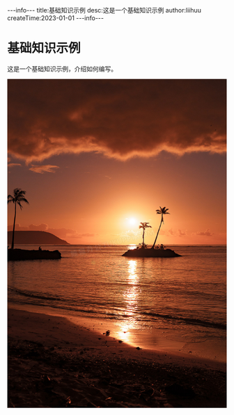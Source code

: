 ---info---
title:基础知识示例
desc:这是一个基础知识示例
author:liihuu
createTime:2023-01-01
---info---

# 基础知识示例
这是一个基础知识示例，介绍如何编写。

<img src="/assets/images/test.jpeg"/>